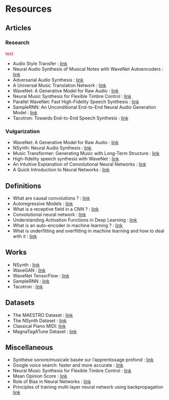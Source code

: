# Resources


## Articles

### Research

<font color="red">test</font>

- Audio Style Transfer : [link](https://www.researchgate.net/publication/320754682 "Audio Style Transfer")
- Neural Audio Synthesis of Musical Notes with WaveNet Autoencoders : [link](https://arxiv.org/abs/1704.01279 "Neural Audio Synthesis")
- Adversarial Audio Synthesis : [link](https://arxiv.org/abs/1802.04208 "Adversarial Audio Synthesis")
- A Universal Music Translation Network : [link](https://arxiv.org/abs/1805.07848 "Music Translation Network")
- WaveNet: A Generative Model for Raw Audio : [link](https://arxiv.org/abs/1609.03499 "WaveNet")
- Neural Music Synthesis for Flexible Timbre Control : [link](https://arxiv.org/abs/1811.00223 "Neural Music Synthesis")
- Parallel WaveNet: Fast High-Fidelity Speech Synthesis : [link](https://arxiv.org/abs/1711.10433 "Parallel WaveNet")
- SampleRNN: An Unconditional End-to-End Neural Audio Generation Model : [link](https://arxiv.org/abs/1612.07837 "SampleRNN")
- Tacotron: Towards End-to-End Speech Synthesis : [link](https://arxiv.org/abs/1703.10135 "Tacotron")
<!---
- Unsupervised speech representation learning using WaveNet autoencoders : [link](https://arxiv.org/pdf/1901.08810v1.pdf "Unsupervised speech representation learning")
-->

### Vulgarization

- WaveNet: A Generative Model for Raw Audio : [link](https://deepmind.com/blog/wavenet-generative-model-raw-audio/ "WaveNet")
- NSynth: Neural Audio Synthesis : [link](https://magenta.tensorflow.org/nsynth "NSynth")
- Music Transformer: Generating Music with Long-Term Structure : [link](https://magenta.tensorflow.org/music-transformer "Music Transformer")
- High-fidelity speech synthesis with WaveNet : [link](https://deepmind.com/blog/high-fidelity-speech-synthesis-wavenet/ "High-fidelity speech synthesis")
- An Intuitive Explanation of Convolutional Neural Networks : [link](https://ujjwalkarn.me/2016/08/11/intuitive-explanation-convnets/ "Convolutional Neural Network")
- A Quick Introduction to Neural Networks : [link](https://ujjwalkarn.me/2016/08/09/quick-intro-neural-networks/ "Neural Network")


## Definitions

- What are causal convolutions ? : [link](https://www.quora.com/What-are-causal-convolutions "Causal Convolutions")
- Autoregressive Models : [link](https://deepgenerativemodels.github.io/notes/autoregressive/ "Autoregressive Models")
- What is a receptive field in a CNN ? : [link](https://www.quora.com/What-is-a-receptive-field-in-a-convolutional-neural-network "Receptive Field")
- Convolutional neural network : [link](https://en.wikipedia.org/wiki/Convolutional_neural_network "CNN")
- Understanding Activation Functions in Deep Learning : [link](https://www.learnopencv.com/understanding-activation-functions-in-deep-learning/ "Activation functions")
- What is an auto-encoder in machine learning ? : [link](https://www.quora.com/What-is-an-auto-encoder-in-machine-learning "Autoencoder")
- What is underfitting and overfitting in machine learning and how to deal with it : [link](https://medium.com/greyatom/what-is-underfitting-and-overfitting-in-machine-learning-and-how-to-deal-with-it-6803a989c76 "Underfitting/Overfitting")


## Works

- NSynth : [link](https://github.com/tensorflow/magenta/tree/master/magenta/models/nsynth "NSynth")
- WaveGAN : [link](https://github.com/chrisdonahue/wavegan "WaveGan")
- WaveNet TensorFlow : [link](https://github.com/ibab/tensorflow-wavenet "WaveNet")
- SampleRNN : [link](https://github.com/soroushmehr/sampleRNN_ICLR2017 "SampleRNN")
- Tacotron : [link](https://github.com/keithito/tacotron "Tacotron")


## Datasets

- The MAESTRO Dataset : [link](https://magenta.tensorflow.org/datasets/maestro "MAESTRO")
- The NSynth Dataset : [link](https://magenta.tensorflow.org/datasets/nsynth "NSynth")
- Classical Piano MIDI: [link](http://www.piano-midi.de/ "Piano MIDI")
- MagnaTagATune Dataset : [link](http://mirg.city.ac.uk/codeapps/the-magnatagatune-dataset "MagnaTagATune")


## Miscellaneous

- Synthèse sonore/musicale basée sur l’apprentissage profond : [link](http://dept-info.labri.fr/~hanna/Stages/rapport-de-stage.pdf "Synthèse sonore par apprentissage profond")
- Google voice search: faster and more accurate : [link](https://ai.googleblog.com/2015/09/google-voice-search-faster-and-more.html "Google Voice Search")
- Neural Music Synthesis for Flexible Timbre Control : [link](https://neural-music-synthesis.github.io/ "Neural Music Synthesis")
- Mean Opinion Score : [link](https://en.wikipedia.org/wiki/Mean_opinion_score "Mean Opinion Score")
- Role of Bias in Neural Networks : [link](https://stackoverflow.com/questions/2480650/role-of-bias-in-neural-networks "Bias")
- Principles of training multi-layer neural network using backpropagation [link](http://home.agh.edu.pl/~vlsi/AI/backp_t_en/backprop.html "Backpropagation")

